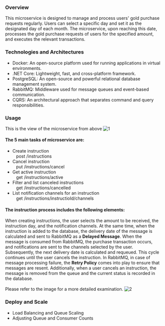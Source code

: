 ### Overview 

This microservice is designed to manage and process users' gold purchase requests regularly. Users can select a specific day and set it as the designated day of each month. The microservice, upon reaching this date, processes the gold purchase requests of users for the specified amount, and executes the relevant transactions.

### Technologies and Architectures

- Docker: An open-source platform used for running applications in virtual environments.
- .NET Core: Lightweight, fast, and cross-platform framework.
- PostgreSQL: An open-source and powerful relational database management system.
- RabbitMQ: Middleware used for message queues and event-based communication.
- CQRS: An architectural approach that separates command and query responsibilities.

### Usage
This is the view of the microservice from above
![1](https://github.com/dev-fatih-erol/Buying/assets/50841052/5132b8ce-94ec-4685-b634-30de405edd49)
#### The 5 main tasks of microservice are:

- Create instruction<br />
  &nbsp;&nbsp;&nbsp;post /instructions
- Cancel instruction<br />
  &nbsp;&nbsp;&nbsp;put /instructions/cancel
- Get active instruction<br />
  &nbsp;&nbsp;&nbsp;get /instructions/active
- Filter and list canceled instructions<br />
  &nbsp;&nbsp;&nbsp;get /instructions/cancelled
- List notification channels for an instruction<br />
  &nbsp;&nbsp;&nbsp;get /instructions/instructioId/channels

#### The instruction process includes the following elements:

When creating instructions, the user selects the amount to be received, the instruction day, and the notification channels. At the same time, when the instruction is added to the database, the delivery date of the message is calculated and sent to RabbitMQ as a **Delayed Message**.
When the message is consumed from RabbitMQ, the purchase transaction occurs, and notifications are sent to the channels selected by the user. Subsequently, the next delivery date is calculated and requeued. This cycle continues until the user cancels the instruction. In RabbitMQ, in case of message processing failure, the **Retry Policy** comes into play to ensure that messages are resent. Additionally, when a user cancels an instruction, the message is removed from the queue and the current status is recorded in the database.<br /><br />
Please refer to the image for a more detailed examination.
![2](https://github.com/dev-fatih-erol/Buying/assets/50841052/27cdb01c-d7d0-43d6-9bf5-8f08b842b3d7)

### Deploy and Scale

- Load Balancing and Queue Scaling
- Adjusting Queue and Consumer Counts

<br />
<br />
<br />
<br />
<br />
<br />
